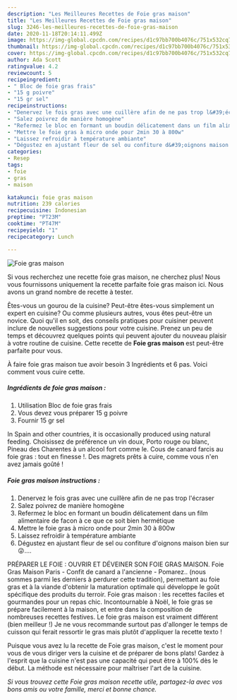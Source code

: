 ```yaml
---
description: "Les Meilleures Recettes de Foie gras maison"
title: "Les Meilleures Recettes de Foie gras maison"
slug: 3246-les-meilleures-recettes-de-foie-gras-maison
date: 2020-11-18T20:14:11.499Z
image: https://img-global.cpcdn.com/recipes/d1c97bb700b4076c/751x532cq70/foie-gras-maison-photo-principale-de-la-recette.jpg
thumbnail: https://img-global.cpcdn.com/recipes/d1c97bb700b4076c/751x532cq70/foie-gras-maison-photo-principale-de-la-recette.jpg
cover: https://img-global.cpcdn.com/recipes/d1c97bb700b4076c/751x532cq70/foie-gras-maison-photo-principale-de-la-recette.jpg
author: Ada Scott
ratingvalue: 4.2
reviewcount: 5
recipeingredient:
- " Bloc de foie gras frais"
- "15 g poivre"
- "15 gr sel"
recipeinstructions:
- "Denervez le fois gras avec une cuillère afin de ne pas trop l&#39;écraser"
- "Salez poivrez de manière homogène"
- "Refermez le bloc en formant un boudin délicatement dans un film alimentaire de facon à ce que ce soit bien hermétique"
- "Mettre le foie gras à micro onde pour 2min 30 à 800w"
- "Laissez refroidir à température ambiante"
- "Dégustez en ajustant fleur de sel ou confiture d&#39;oignons maison bien sur 😜...."
categories:
- Resep
tags:
- foie
- gras
- maison

katakunci: foie gras maison 
nutrition: 239 calories
recipecuisine: Indonesian
preptime: "PT23M"
cooktime: "PT47M"
recipeyield: "1"
recipecategory: Lunch

---
```



![Foie gras maison](https://img-global.cpcdn.com/recipes/d1c97bb700b4076c/751x532cq70/foie-gras-maison-photo-principale-de-la-recette.jpg)

Si vous recherchez une recette foie gras maison, ne cherchez plus! Nous vous fournissons uniquement la recette parfaite foie gras maison ici. Nous avons un grand nombre de recette à tester.

Êtes-vous un gourou de la cuisine? Peut-être êtes-vous simplement un expert en cuisine? Ou comme plusieurs autres, vous êtes peut-être un novice. Quoi qu'il en soit, des conseils pratiques pour cuisiner peuvent inclure de nouvelles suggestions pour votre cuisine. Prenez un peu de temps et découvrez quelques points qui peuvent ajouter du nouveau plaisir à votre routine de cuisine. Cette recette de <strong> Foie gras maison </strong> est peut-être parfaite pour vous.

<!--inarticleads1-->

À faire foie gras maison tue avoir besoin 3 Ingrédients et 6 pas. Voici comment vous cuire cette.

##### Ingrédients de foie gras maison :

1. Utilisation  Bloc de foie gras frais
1. Vous devez vous préparer 15 g poivre
1. Fournir 15 gr sel


In Spain and other countries, it is occasionally produced using natural feeding. Choisissez de préférence un vin doux, Porto rouge ou blanc, Pineau des Charentes à un alcool fort comme le. Cous de canard farcis au foie gras : tout en finesse !. Des magrets prêts à cuire, comme vous n&#39;en avez jamais goûté ! 

<!--inarticleads2-->

##### Foie gras maison instructions :

1. Denervez le fois gras avec une cuillère afin de ne pas trop l&#39;écraser
1. Salez poivrez de manière homogène
1. Refermez le bloc en formant un boudin délicatement dans un film alimentaire de facon à ce que ce soit bien hermétique
1. Mettre le foie gras à micro onde pour 2min 30 à 800w
1. Laissez refroidir à température ambiante
1. Dégustez en ajustant fleur de sel ou confiture d&#39;oignons maison bien sur 😜....


PRÉPARER LE FOIE : OUVRIR ET DÉVEINER SON FOIE GRAS MAISON. Foie Gras Maison Paris - Confit de canard a l&#39;ancienne - Pomarez.. (nous sommes parmi les derniers à perdurer cette tradition), permettant au foie gras et à la viande d&#39;obtenir la maturation optimale qui développe le goût spécifique des produits du terroir. Foie gras maison : les recettes faciles et gourmandes pour un repas chic. Incontournable à Noël, le foie gras se prépare facilement à la maison, et entre dans la composition de nombreuses recettes festives. Le foie gras maison est vraiment différent (bien meilleur !) Je ne vous recommande surtout pas d&#39;allonger le temps de cuisson qui ferait ressortir le gras mais plutôt d&#39;appliquer la recette texto ! 

<!--inarticleads1-->

<p>
Puisque vous avez lu la recette de Foie gras maison, c'est le moment pour vous de vous diriger vers la cuisine et de préparer de bons plats! Gardez à l'esprit que la cuisine n'est pas une capacité qui peut être à 100% dès le début. La méthode est nécessaire pour maîtriser l'art de la cuisine.
</p>

<p>
<i>Si vous trouvez cette Foie gras maison recette utile, partagez-la avec vos bons amis ou votre famille, merci et bonne chance.</i>
</p>
